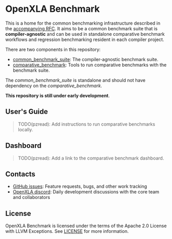# OpenXLA Benchmark

This is a home for the common benchmarking infrastructure described in the
[accompanying RFC](https://github.com/openxla/community/blob/main/rfcs/20230510-common-benchmark-suite.md).
It aims to be a common benchmark suite that is **compiler-agnostic** and can be
used in standalone comparative benchmark workflows and regression benchmarking
resident in each compiler project.

There are two components in this repository:

-   [common_benchmark_suite](/common_benchmark_suite): The compiler-agnostic
    benchmark suite.
-   [comparative_benchmark](/comparative_benchmark): Tools to run comparative
    benchmarks with the benchmark suite.

The *common_benchmark_suite* is standalone and should not have dependency on the
*comparative_benchmark*.

**This repository is still under early development**.

## User's Guide

> TODO(pzread): Add instructions to run comparative benchmarks locally.

## Dashboard

> TODO(pzread): Add a link to the comparative benchmark dashboard.

## Contacts

*   [GitHub issues](https://github.com/openxla/openxla-benchmark/issues):
    Feature requests, bugs, and other work tracking
*   [OpenXLA discord](https://discord.gg/UjC3bJXr7A): Daily development
    discussions with the core team and collaborators

## License

OpenXLA Benchmark is licensed under the terms of the Apache 2.0 License with
LLVM Exceptions. See [LICENSE](LICENSE) for more information.
